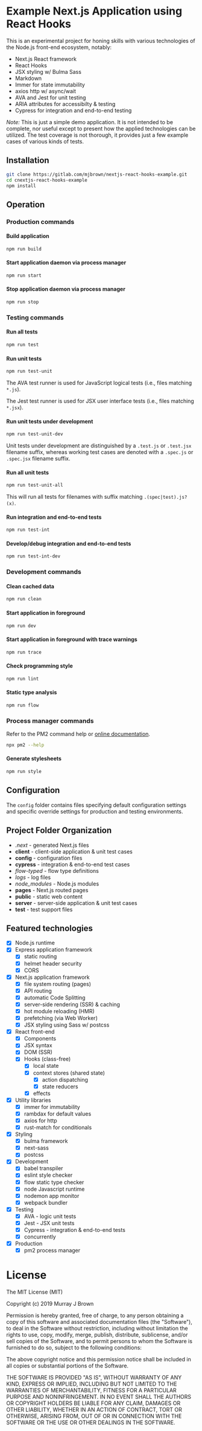 # Example Next.js Application using React Hooks

This is an experimental project for honing skills with various technologies of the Node.js front-end ecosystem, notably:

- Next.js React framework
- React Hooks
- JSX styling w/ Bulma Sass
- Markdown
- Immer for state immutability
- axios http w/ async/wait
- AVA and Jest for unit testing
- ARIA attributes for accessibilty & testing
- Cypress for integration and end-to-end testing

*Note:* This is just a simple demo application. It is not intended to be complete, nor useful except to present how the applied technologies can be utilized. The test coverage is not thorough, it provides just a few example cases of various kinds of tests.

## Installation

```bash
git clone https://gitlab.com/mjbrown/nextjs-react-hooks-example.git
cd cnextjs-react-hooks-example
npm install
```

## Operation

### Production commands

#### Build application

```bash
npm run build
```

#### Start application daemon via process manager

```bash
npm run start
```

#### Stop application daemon via process manager

```bash
npm run stop
```

### Testing commands

#### Run all tests

```bash
npm run test
```

#### Run unit tests

```bash
npm run test-unit
```

The AVA test runner is used for JavaScript logical tests (i.e., files matching `*.js`).

The Jest test runner is used for JSX user interface tests (i.e., files matching `*.jsx`).

#### Run unit tests under development

```bash
npm run test-unit-dev
```

Unit tests under development are distinguished by a `.test.js` or `.test.jsx` filename suffix,
whereas working test cases are denoted with a `.spec.js` or `.spec.jsx` filename suffix.

#### Run all unit tests

```bash
npm run test-unit-all
```

This will run all tests for filenames with suffix matching `.(spec|test).js?(x)`.


#### Run integration and end-to-end tests

```bash
npm run test-int
```

#### Develop/debug integration and end-to-end tests

```bash
npm run test-int-dev
```

### Development commands

#### Clean cached data

```bash
npm run clean
```
#### Start application in foreground

```bash
npm run dev
```

#### Start application in foreground with trace warnings

```bash
npm run trace
```

#### Check programming style

```bash
npm run lint
```

#### Static type analysis

```bash
npm run flow
```

### Process manager commands

Refer to the PM2 command help or [online documentation](https://github.com/Unitech/pm2).
```bash
npx pm2 --help
```

#### Generate stylesheets

```bash
npm run style
```

## Configuration

The `config` folder contains files specifying default configuration settings and specific override settings for production and testing environments.

## Project Folder Organization

-  *.next* - generated Next.js files
-  **client** - client-side application & unit test cases
-  **config** - configuration files
-  **cypress** - integration & end-to-end test cases
-  *flow-typed* - flow type definitions
-  *logs* - log files
-  *node_modules* - Node.js modules
-  **pages** - Next.js routed pages
-  **public** - static web content
-  **server** - server-side application & unit test cases
-  **test** - test support files


## Featured technologies

- [x] Node.js runtime
- [x] Express application framework
  - [x] static routing
  - [x] helmet header security
  - [x] CORS
- [x] Next.js application framework
  - [x] file system routing (pages)
  - [x] API routing
  - [x] automatic Code Splitting
  - [x] server-side rendering (SSR) & caching
  - [x] hot module reloading (HMR)
  - [x] prefetching (via Web Worker)
  - [x] JSX styling using Sass w/ postcss
- [x] React front-end
  - [x] Components
  - [x] JSX syntax
  - [x] DOM (SSR)
  - [x] Hooks (class-free)
    - [x] local state
    - [x] context stores (shared state)
      - [x] action dispatching
      - [x] state reducers
    - [x] effects  
- [x] Utility libraries
  - [x] immer for immutability
  - [x] rambdax for default values
  - [x] axios for http
  - [x] rust-match for conditionals
- [x] Styling
  - [x] bulma framework
  - [x] next-sass
  - [x] postcss
- [x] Development
  - [x] babel transpiler
  - [x] eslint style checker
  - [x] flow static type checker
  - [x] node Javascript runtime
  - [x] nodemon app monitor
  - [x] webpack bundler
- [x] Testing
  - [x] AVA - logic unit tests
  - [x] Jest - JSX unit tests
  - [x] Cypress - integration & end-to-end tests
  - [x] concurrently
- [x] Production
  - [x] pm2 process manager

# License

The MIT License (MIT)

Copyright (c) 2019 Murray J Brown

Permission is hereby granted, free of charge, to any person obtaining a copy
of this software and associated documentation files (the "Software"), to deal
in the Software without restriction, including without limitation the rights
to use, copy, modify, merge, publish, distribute, sublicense, and/or sell
copies of the Software, and to permit persons to whom the Software is
furnished to do so, subject to the following conditions:

The above copyright notice and this permission notice shall be included in all
copies or substantial portions of the Software.

THE SOFTWARE IS PROVIDED "AS IS", WITHOUT WARRANTY OF ANY KIND, EXPRESS OR
IMPLIED, INCLUDING BUT NOT LIMITED TO THE WARRANTIES OF MERCHANTABILITY,
FITNESS FOR A PARTICULAR PURPOSE AND NONINFRINGEMENT. IN NO EVENT SHALL THE
AUTHORS OR COPYRIGHT HOLDERS BE LIABLE FOR ANY CLAIM, DAMAGES OR OTHER
LIABILITY, WHETHER IN AN ACTION OF CONTRACT, TORT OR OTHERWISE, ARISING FROM,
OUT OF OR IN CONNECTION WITH THE SOFTWARE OR THE USE OR OTHER DEALINGS IN THE
SOFTWARE.

